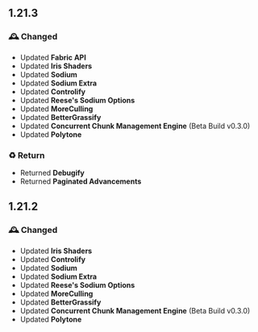 ## 1.21.3

### 🕰️ Changed
- Updated **Fabric API**
- Updated **Iris Shaders**
- Updated **Sodium**
- Updated **Sodium Extra**
- Updated **Controlify**
- Updated **Reese's Sodium Options**
- Updated **MoreCulling**
- Updated **BetterGrassify**
- Updated **Concurrent Chunk Management Engine** (Beta Build v0.3.0)
- Updated **Polytone**
    
### ♻️ Return
- Returned **Debugify**
- Returned **Paginated Advancements**

## 1.21.2

### 🕰️ Changed
- Updated **Iris Shaders**
- Updated **Controlify**
- Updated **Sodium**
- Updated **Sodium Extra**
- Updated **Reese's Sodium Options**
- Updated **MoreCulling**
- Updated **BetterGrassify**
- Updated **Concurrent Chunk Management Engine** (Beta Build v0.3.0)
- Updated **Polytone**
